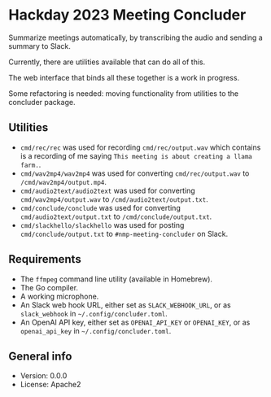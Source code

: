 # Hackday 2023 Meeting Concluder

Summarize meetings automatically, by transcribing the audio and sending a summary to Slack.

Currently, there are utilities available that can do all of this.

The web interface that binds all these together is a work in progress.

Some refactoring is needed: moving functionality from utilities to the concluder package.

## Utilities

* `cmd/rec/rec` was used for recording `cmd/rec/output.wav` which contains is a recording of me saying `This meeting is about creating a llama farm.`.
* `cmd/wav2mp4/wav2mp4` was used for converting `cmd/rec/output.wav` to `/cmd/wav2mp4/output.mp4`.
* `cmd/audio2text/audio2text` was used for converting `cmd/wav2mp4/output.wav` to `/cmd/audio2text/output.txt`.
* `cmd/conclude/conclude` was used for converting `cmd/audio2text/output.txt` to `/cmd/conclude/output.txt`.
* `cmd/slackhello/slackhello` was used for posting `cmd/conclude/output.txt` to `#nmp-meeting-concluder` on Slack.

## Requirements

* The `ffmpeg` command line utility (available in Homebrew).
* The Go compiler.
* A working microphone.
* An Slack web hook URL, either set as `SLACK_WEBHOOK_URL`, or as `slack_webhook` in `~/.config/concluder.toml`.
* An OpenAI API key, either set as `OPENAI_API_KEY` or `OPENAI_KEY`, or as `openai_api_key` in `~/.config/concluder.toml`.

## General info

* Version: 0.0.0
* License: Apache2

